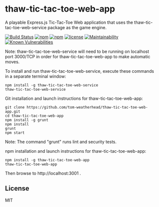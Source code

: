 # thaw-tic-tac-toe-web-app
A playable Express.js Tic-Tac-Toe Web application that uses the thaw-tic-tac-toe-web-service package as the game engine.

[![Build Status](https://secure.travis-ci.org/tom-weatherhead/thaw-tic-tac-toe-web-app.svg)](https://travis-ci.org/tom-weatherhead/thaw-tic-tac-toe-web-app)
[![npm](https://img.shields.io/npm/v/thaw-tic-tac-toe-web-app.svg)](https://www.npmjs.com/package/thaw-tic-tac-toe-web-app)
[![npm](https://img.shields.io/npm/dm/thaw-tic-tac-toe-web-app.svg)](https://www.npmjs.com/package/thaw-tic-tac-toe-web-app)
[![license](https://img.shields.io/github/license/mashape/apistatus.svg)](https://github.com/tom-weatherhead/thaw-tic-tac-toe-web-app/blob/master/LICENSE)
[![Maintainability](https://api.codeclimate.com/v1/badges/c5242eb9f19df91a4da9/maintainability)](https://codeclimate.com/github/tom-weatherhead/thaw-tic-tac-toe-web-app/maintainability)
[![Known Vulnerabilities](https://snyk.io/test/github/tom-weatherhead/thaw-tic-tac-toe-web-app/badge.svg?targetFile=package.json&package-lock.json)](https://snyk.io/test/github/tom-weatherhead/thaw-tic-tac-toe-web-app?targetFile=package.json&package-lock.json)

Note: thaw-tic-tac-toe-web-service will need to be running on localhost port 3000/TCP in order for thaw-tic-tac-toe-web-app to make automatic moves.

To install and run thaw-tic-tac-toe-web-service, execute these commands in a separate terminal window:

```
npm install -g thaw-tic-tac-toe-web-service
thaw-tic-tac-toe-web-service
```

Git installation and launch instructions for thaw-tic-tac-toe-web-app:

```
git clone https://github.com/tom-weatherhead/thaw-tic-tac-toe-web-app.git
cd thaw-tic-tac-toe-web-app
npm install -g grunt
npm install
grunt
npm start
```

Note: The command "grunt" runs lint and security tests.

npm installation and launch instructions for thaw-tic-tac-toe-web-app:

```
npm install -g thaw-tic-tac-toe-web-app
thaw-tic-tac-toe-web-app
```

Then browse to http://localhost:3001 .

## License
MIT
